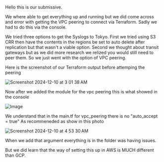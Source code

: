 Hello this is our submissive.

We where able to get everything up and running but we did come across and error with getting the VPC peering to connect via Terraform. Sadly we had to do this via the console.

We tried three options to get the Syslogs to Tokyo. First we tried using S3 CRR then have the contents in the regions be set to auto delete after replication but that wasn't a viable option.
Second we thought about transit gateways but as we did more research we relized you would still need to peer them. So we just went with the option of VPC peering.


Here is the screenshot of our Terraform output before attemping the peering

![Screenshot 2024-12-10 at 3 01 38 AM](https://github.com/user-attachments/assets/0a09c4e2-b819-4f50-ac26-fc45c9c72472)

Now after we added the module for the vpc peering this is what showed in the console

![Image](https://github.com/user-attachments/assets/be8891c8-6d9a-4ab9-b546-90f720ec3d5d)


We understand that in the main.tf for vpc_peering there is no "auto_accept = true" As recommeneded as show in this photo

![Screenshot 2024-12-10 at 4 53 30 AM](https://github.com/user-attachments/assets/d7d53e8d-a654-498e-bdf6-35eb22e11f2c)

When we add that argument everything is in the folder was having issues.


But we did learn that the way of setting this up in AWS is MUCH different than GCP.


